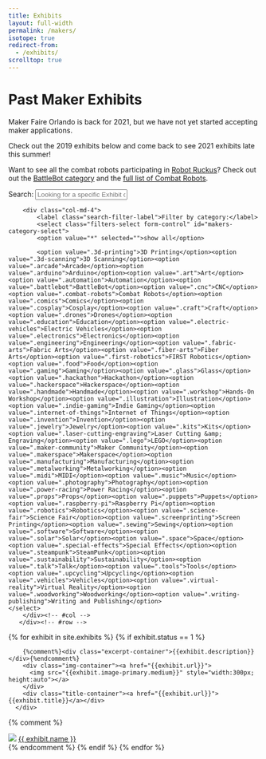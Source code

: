 ```yaml
---
title: Exhibits
layout: full-width
permalink: /makers/
isotope: true
redirect-from:
  - /exhibits/
scrolltop: true
---
```

<div class="container">
<h1>Past Maker Exhibits</h1>
<p>Maker Faire Orlando is back for 2021, but we have not yet started accepting maker applications.</p><p>Check out the 2019 exhibits below and come back to see 2021 exhibits late this summer!</p>

<p>Want to see all the combat robots participating in <a href="https://robotruckus.org">Robot Ruckus</a>? Check out out the <a href="/makers/?category=battlebot">BattleBot category</a> and the <a href="/makers/?category=combat-robots">full list of Combat Robots</a>.</p>
</div>

<div class="mtm">
  <div class="mtm-search">
    <div class="container">
	   <div class="row">
      <div class="col-md-8">
      	<label class="search-filter-label">Search:</label>
      	<input type="text" class="quicksearch form-control" id="maker-search-input" placeholder="Looking for a specific Exhibit or Maker?">
      </div>

    	<div class="col-md-4">
    		<label class="search-filter-label">Filter by category:</label>
    		<select class="filters-select form-control" id="makers-category-select">
     		<option value="*" selected="">show all</option>

    		<option value=".3d-printing">3D Printing</option><option value=".3d-scanning">3D Scanning</option><option value=".arcade">Arcade</option><option value=".arduino">Arduino</option><option value=".art">Art</option><option value=".automation">Automation</option><option value=".battlebot">BattleBot</option><option value=".cnc">CNC</option><option value=".combat-robots">Combat Robots</option><option value=".comics">Comics</option><option value=".cosplay">Cosplay</option><option value=".craft">Craft</option><option value=".drones">Drones</option><option value=".education">Education</option><option value=".electric-vehicles">Electric Vehicles</option><option value=".electronics">Electronics</option><option value=".engineering">Engineering</option><option value=".fabric-arts">Fabric Arts</option><option value=".fiber-arts">Fiber Arts</option><option value=".first-robotics">FIRST Robotics</option><option value=".food">Food</option><option value=".gaming">Gaming</option><option value=".glass">Glass</option><option value=".hackathon">Hackathon</option><option value=".hackerspace">Hackerspace</option><option value=".handmade">Handmade</option><option value=".workshop">Hands-On Workshop</option><option value=".illustration">Illustration</option><option value=".indie-gaming">Indie Gaming</option><option value=".internet-of-things">Internet of Things</option><option value=".invention">Invention</option><option value=".jewelry">Jewelry</option><option value=".kits">Kits</option><option value=".laser-cutting-engraving">Laser Cutting &amp; Engraving</option><option value=".lego">LEGO</option><option value=".maker-community">Maker Community</option><option value=".makerspace">Makerspace</option><option value=".manufacturing">Manufacturing</option><option value=".metalworking">Metalworking</option><option value=".midi">MIDI</option><option value=".music">Music</option><option value=".photography">Photography</option><option value=".power-racing">Power Racing</option><option value=".props">Props</option><option value=".puppets">Puppets</option><option value=".raspberry-pi">Raspberry Pi</option><option value=".robotics">Robotics</option><option value=".science-fair">Science Fair</option><option value=".screenprinting">Screen Printing</option><option value=".sewing">Sewing</option><option value=".software">Software</option><option value=".solar">Solar</option><option value=".space">Space</option><option value=".special-effects">Special Effects</option><option value=".steampunk">SteamPunk</option><option value=".sustainability">Sustainability</option><option value=".talk">Talk</option><option value=".tools">Tools</option><option value=".upcycling">Upcycling</option><option value=".vehicles">Vehicles</option><option value=".virtual-reality">Virtual Reality</option><option value=".woodworking">Woodworking</option><option value=".writing-publishing">Writing and Publishing</option>								</select>
    	</div><!-- #col -->
	   </div><!-- #row -->
   </div><!-- #container -->
 </div><!-- #mtm-search -->
</div>

<div class="exhibits-container" id="exhibits">
  {% for exhibit in site.exhibits %}
    {% if exhibit.status == 1 %}
      <div class="item{% for category in exhibit.categories -%}
                        {% if category.name %}
                          {{- category.slug | prepend: " "-}}
                        {% endif %}
                        {%- endfor -%}">

        {%comment%}<div class="excerpt-container">{{exhibit.description}}</div>{%endcomment%}
        <div class="img-container"><a href="{{exhibit.url}}">
          <img src="{{exhibit.image-primary.medium}}" style="width:300px; height:auto"></a>
        </div>
        <div class="title-container"><a href="{{exhibit.url}}">{{exhibit.title}}</a></div>
      </div>


{% comment %}
        <div id="{{ exhibit.slug }}">
          <img src="{{ exhibit.image-primary.thumbnail }}">
        <a href="{{ exhibit.url }}">{{ exhibit.name }}</a>
        </div>
{% endcomment %}
    {% endif %}
{% endfor %}
</div>
